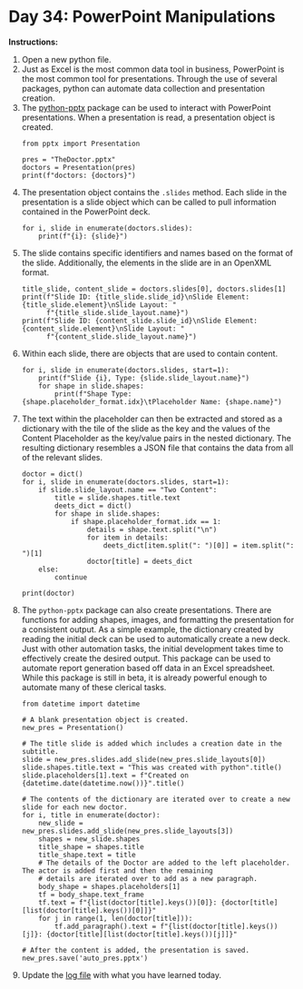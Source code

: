 # Day 34: PowerPoint Manipulations
**Instructions:** 
1. Open a new python file.
2. Just as Excel is the most common data tool in business, PowerPoint is the most common tool for presentations. Through the use of several packages, python can automate data collection and presentation creation.
3. The [python-pptx](https://python-pptx.readthedocs.io/en/latest/) package can be used to interact with PowerPoint presentations. When a presentation is read, a presentation object is created.
    ```
    from pptx import Presentation

    pres = "TheDoctor.pptx"
    doctors = Presentation(pres)
    print(f"doctors: {doctors}")
    ```
4. The presentation object contains the `.slides` method. Each slide in the presentation is a slide object which can be called to pull information contained in the PowerPoint deck.
    ```
    for i, slide in enumerate(doctors.slides):
        print(f"{i}: {slide}")
    ```
5. The slide contains specific identifiers and names based on the format of the slide. Additionally, the elements in the slide are in an OpenXML format.
    ```
    title_slide, content_slide = doctors.slides[0], doctors.slides[1]
    print(f"Slide ID: {title_slide.slide_id}\nSlide Element: {title_slide.element}\nSlide Layout: "
          f"{title_slide.slide_layout.name}")
    print(f"Slide ID: {content_slide.slide_id}\nSlide Element: {content_slide.element}\nSlide Layout: "
          f"{content_slide.slide_layout.name}")
    ```
6. Within each slide, there are objects that are used to contain content.
    ```
    for i, slide in enumerate(doctors.slides, start=1):
        print(f"Slide {i}, Type: {slide.slide_layout.name}")
        for shape in slide.shapes:
            print(f"Shape Type: {shape.placeholder_format.idx}\tPlaceholder Name: {shape.name}")
    ```
7. The text within the placeholder can then be extracted and stored as a dictionary with the tile of the slide as the key and the values of the Content Placeholder as the key/value pairs in the nested dictionary. The resulting dictionary resembles a JSON file that contains the data from all of the relevant slides.
    ```
    doctor = dict()
    for i, slide in enumerate(doctors.slides, start=1):
        if slide.slide_layout.name == "Two Content":
            title = slide.shapes.title.text
            deets_dict = dict()
            for shape in slide.shapes:
                if shape.placeholder_format.idx == 1:
                    details = shape.text.split("\n")
                    for item in details:
                        deets_dict[item.split(": ")[0]] = item.split(": ")[1]
                    doctor[title] = deets_dict
        else:
            continue

    print(doctor)
    ```
8. The `python-pptx` package can also create presentations. There are functions for adding shapes, images, and formatting the presentation for a consistent output. As a simple example, the dictionary created by reading the initial deck can be used to automatically create a new deck. Just with other automation tasks, the initial development takes time to effectively create the desired output. This package can be used to automate report generation based off data in an Excel spreadsheet. While this package is still in beta, it is already powerful enough to automate many of these clerical tasks.
    ```
    from datetime import datetime

    # A blank presentation object is created.
    new_pres = Presentation()

    # The title slide is added which includes a creation date in the subtitle.
    slide = new_pres.slides.add_slide(new_pres.slide_layouts[0])
    slide.shapes.title.text = "This was created with python".title()
    slide.placeholders[1].text = f"Created on {datetime.date(datetime.now())}".title()

    # The contents of the dictionary are iterated over to create a new slide for each new doctor. 
    for i, title in enumerate(doctor):
        new_slide = new_pres.slides.add_slide(new_pres.slide_layouts[3])
        shapes = new_slide.shapes
        title_shape = shapes.title
        title_shape.text = title
        # The details of the Doctor are added to the left placeholder. The actor is added first and then the remaining
        # details are iterated over to add as a new paragraph.
        body_shape = shapes.placeholders[1]
        tf = body_shape.text_frame
        tf.text = f"{list(doctor[title].keys())[0]}: {doctor[title][list(doctor[title].keys())[0]]}"
        for j in range(1, len(doctor[title])):
            tf.add_paragraph().text = f"{list(doctor[title].keys())[j]}: {doctor[title][list(doctor[title].keys())[j]]}"

    # After the content is added, the presentation is saved.
    new_pres.save('auto_pres.pptx')
    ```
9. Update the [log file](../../../../../Downloads/100DaysPython-master/log.md) with what you have learned today.